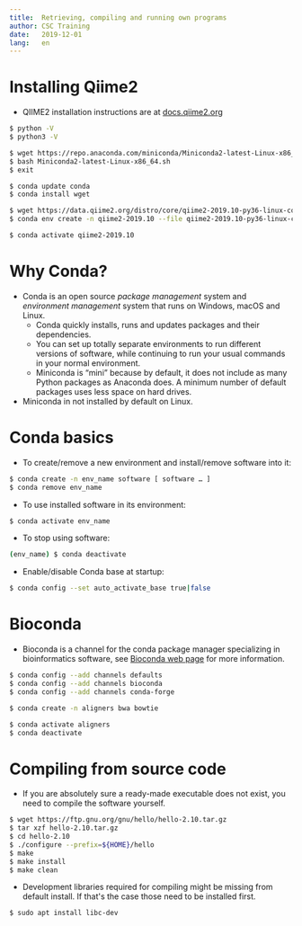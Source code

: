 ```yaml
---
title:	Retrieving, compiling and running own programs
author:	CSC Training
date:	2019-12-01
lang:	en
---
```



# Installing Qiime2

- QIIME2 installation instructions are at [docs.qiime2.org](https://docs.qiime2.org/2019.10/install/native/)

```bash
$ python -V
$ python3 -V
```

```bash
$ wget https://repo.anaconda.com/miniconda/Miniconda2-latest-Linux-x86_64.sh
$ bash Miniconda2-latest-Linux-x86_64.sh
$ exit
```

```bash
$ conda update conda
$ conda install wget
```

```bash
$ wget https://data.qiime2.org/distro/core/qiime2-2019.10-py36-linux-conda.yml
$ conda env create -n qiime2-2019.10 --file qiime2-2019.10-py36-linux-conda.yml
```

```bash
$ conda activate qiime2-2019.10
```

# Why Conda?

- Conda is an open source _package management_ system and _environment management_ system that runs on Windows, macOS and Linux.
  - Conda quickly installs, runs and updates packages and their dependencies.
  - You can set up totally separate environments to run different versions of software, while continuing to run your usual
commands in your normal environment.
  - Miniconda is “mini” because by default, it does not include as many Python packages as Anaconda does. A minimum number of default packages uses less space on hard drives.
- Miniconda in not installed by default on Linux.


# Conda basics

- To create/remove a new environment and install/remove software into it:

```bash
$ conda create -n env_name software [ software … ]
$ conda remove env_name
```

- To use installed software in its environment:

```bash
$ conda activate env_name
```

- To stop using software:

```bash
(env_name) $ conda deactivate
```

- Enable/disable Conda base at startup:

```bash
$ conda config --set auto_activate_base true|false
```


# Bioconda

- Bioconda is a channel for the conda package manager specializing in bioinformatics software, see [Bioconda web page](https://bioconda.github.io/) for more information.

```bash
$ conda config --add channels defaults
$ conda config --add channels bioconda
$ conda config --add channels conda-forge
```

```bash
$ conda create -n aligners bwa bowtie
```

```bash
$ conda activate aligners
$ conda deactivate
```

# Compiling from source code

- If you are absolutely sure a ready-made executable does not exist, you need to compile the software yourself.

```bash
$ wget https://ftp.gnu.org/gnu/hello/hello-2.10.tar.gz
$ tar xzf hello-2.10.tar.gz
$ cd hello-2.10
$ ./configure --prefix=${HOME}/hello
$ make
$ make install
$ make clean
```

- Development libraries required for compiling might be missing from default install. If that's the case those need to be installed first.

```bash
$ sudo apt install libc-dev
```
